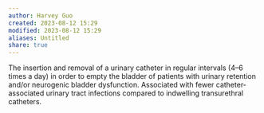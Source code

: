 ```yaml
---
author: Harvey Guo
created: 2023-08-12 15:29
modified: 2023-08-12 15:29
aliases: Untitled
share: true
---
```

The insertion and removal of a urinary catheter in regular intervals (4–6 times a day) in order to empty the bladder of patients with urinary retention and/or neurogenic bladder dysfunction. Associated with fewer catheter-associated urinary tract infections compared to indwelling transurethral catheters.
